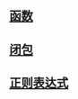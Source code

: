 

## [函数](/pages/books/rzmj/function/)

## [闭包](/pages/books/rzmj/function/bb)

## [正则表达式](/pages/books/rzmj/zzbds)